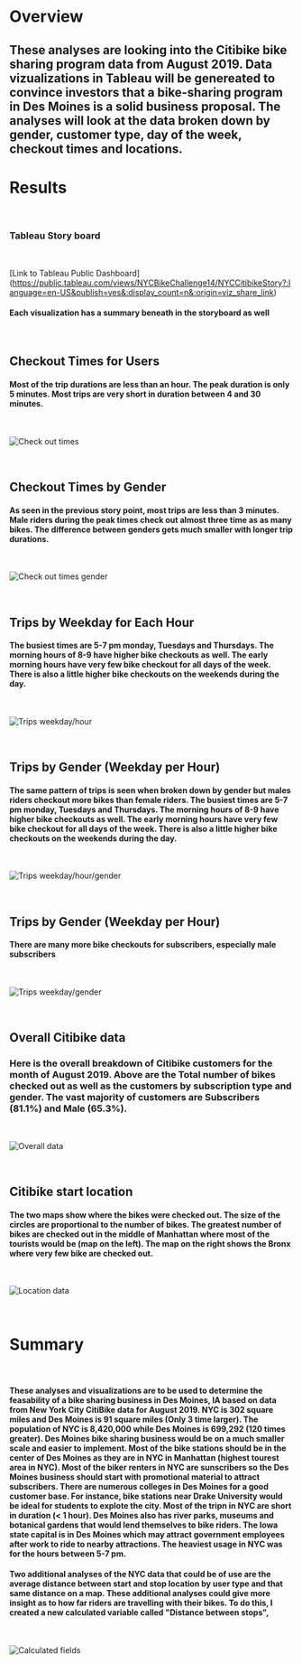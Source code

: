 # Overview
## These analyses are looking into the Citibike bike sharing program data from August 2019. Data vizualizations in Tableau will be genereated to convince investors that a bike-sharing program in Des Moines is a solid business proposal. The analyses will look at the data broken down by gender, customer type, day of the week, checkout times and locations.

# Results

<br/>

### **Tableau Story board**

<br/>

[Link to Tableau Public Dashboard] (https://public.tableau.com/views/NYCBikeChallenge14/NYCCitibikeStory?:language=en-US&publish=yes&:display_count=n&:origin=viz_share_link)

#### Each visualization has a summary beneath in the storyboard as well

<br/>


## Checkout Times for Users
#### Most of the trip durations are less than an hour. The peak duration is only 5 minutes. Most trips are very short in duration between 4 and 30 minutes.
<br/>

![Check out times](/Resources/Checkout_times_for_users.png) 

<br/>

## Checkout Times by Gender
#### As seen in the previous story point, most trips are less than 3 minutes. Male riders during the peak times check out almost three time as as many bikes. The difference between genders gets much smaller with longer trip durations.
<br/>

![Check out times gender](/Resources/Checkout_times_gender.png) 

<br/>

## Trips by Weekday for Each Hour
#### The busiest times are 5-7 pm monday, Tuesdays and Thursdays. The morning hours of 8-9 have higher bike checkouts as well. The early morning hours have very few bike checkout for all days of the week. There is also a little higher bike checkouts on the weekends during the day.
<br/>

![Trips weekday/hour](/Resources/Trips_weekday_hour.png) 

<br/>

## Trips by Gender (Weekday per Hour)
#### The same pattern of trips is seen when broken down by gender but males riders checkout more bikes than female riders. The busiest times are 5-7 pm monday, Tuesdays and Thursdays. The morning hours of 8-9 have higher bike checkouts as well. The early morning hours have very few bike checkout for all days of the week. There is also a little higher bike checkouts on the weekends during the day.
<br/>

![Trips weekday/hour/gender](/Resources/Trips_weekday_hour_gender.png) 

<br/>

## Trips by Gender (Weekday per Hour)
#### There are many more bike checkouts for subscribers, especially male subscribers
<br/>

![Trips weekday/gender](/Resources/User_trips_gender_weekday.png) 

<br/>

## Overall Citibike data
### Here is the overall breakdown of Citibike customers for the month of August 2019. Above are the Total number of bikes checked out as well as the customers by subscription type and gender. The vast majority of customers are Subscribers (81.1%) and Male (65.3%).
<br/>

![Overall data](/Resources/Overall.png) 

<br/>

## Citibike start location
#### The two maps show where the bikes were checked out. The size of the circles are proportional to the number of bikes. The greatest number of bikes are checked out in the middle of Manhattan where most of the tourists would be (map on the left). The map on the right shows the Bronx where very few bike are checked out.
<br/>

![Location data](/Resources/Locations.png) 

<br/>

# Summary

<br/>

####  These analyses and visualizations are to be used to determine the feasability of a bike sharing business in Des Moines, IA based on data from New York City CitiBike data for August 2019. NYC is 302 square miles and Des Moines is 91 square miles (Only 3 time larger). The population of NYC is 8,420,000 while Des Moines is 699,292 (120 times greater). Des Moines bike sharing business would be on a much smaller scale and easier to implement. Most of the bike stations should be in the center of Des Moines as they are in NYC in Manhattan (highest tourest area in NYC). Most of the biker renters in NYC are sunscribers so the Des Moines business should start with promotional material to attract subscribers. There are numerous colleges in Des Moines for a good customer base. For instance, bike stations near Drake University would be ideal for students to explote the city. Most of the tripn in NYC are short in duration (< 1 hour). Des Moines also has river parks, museums and botanical gardens that would lend themselves to bike riders. The Iowa state capital is in Des Moines which may attract government employees after work to ride to nearby attractions. The heaviest usage in NYC was for the hours between 5-7 pm. 

#### Two additional analyses of the NYC data that could be of use are the average distance between start and stop location by user type and that same distance on a map. These additional analyses could give more insight as to how far riders are travelling with their bikes. To do this, I created a new calculated variable called "Distance between stops",

<br/>

![Calculated fields](/Resources/fields.png) 
